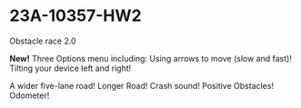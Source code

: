 # 23A-10357-HW2
Obstacle race 2.0

**New!**
Three Options menu including:
  Using arrows to move (slow and fast)!
  Tilting your device left and right!
  
A wider five-lane road!
Longer Road!
Crash sound!
Positive Obstacles!
Odometer!

